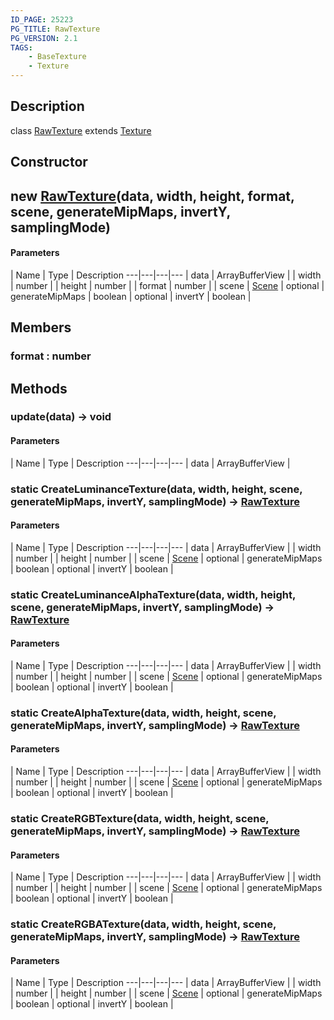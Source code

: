 ```yaml
---
ID_PAGE: 25223
PG_TITLE: RawTexture
PG_VERSION: 2.1
TAGS:
    - BaseTexture
    - Texture
---
```

## Description

class [RawTexture](/classes/3.1/RawTexture) extends [Texture](/classes/3.1/Texture)



## Constructor

## new [RawTexture](/classes/3.1/RawTexture)(data, width, height, format, scene, generateMipMaps, invertY, samplingMode)



#### Parameters
 | Name | Type | Description
---|---|---|---
 | data | ArrayBufferView | 
 | width | number | 
 | height | number | 
 | format | number | 
 | scene | [Scene](/classes/3.1/Scene) | 
optional | generateMipMaps | boolean | 
optional | invertY | boolean | 
## Members

### format : number


## Methods

### update(data) &rarr; void



#### Parameters
 | Name | Type | Description
---|---|---|---
 | data | ArrayBufferView | 

### static CreateLuminanceTexture(data, width, height, scene, generateMipMaps, invertY, samplingMode) &rarr; [RawTexture](/classes/3.1/RawTexture)



#### Parameters
 | Name | Type | Description
---|---|---|---
 | data | ArrayBufferView | 
 | width | number | 
 | height | number | 
 | scene | [Scene](/classes/3.1/Scene) | 
optional | generateMipMaps | boolean | 
optional | invertY | boolean | 
### static CreateLuminanceAlphaTexture(data, width, height, scene, generateMipMaps, invertY, samplingMode) &rarr; [RawTexture](/classes/3.1/RawTexture)



#### Parameters
 | Name | Type | Description
---|---|---|---
 | data | ArrayBufferView | 
 | width | number | 
 | height | number | 
 | scene | [Scene](/classes/3.1/Scene) | 
optional | generateMipMaps | boolean | 
optional | invertY | boolean | 
### static CreateAlphaTexture(data, width, height, scene, generateMipMaps, invertY, samplingMode) &rarr; [RawTexture](/classes/3.1/RawTexture)



#### Parameters
 | Name | Type | Description
---|---|---|---
 | data | ArrayBufferView | 
 | width | number | 
 | height | number | 
 | scene | [Scene](/classes/3.1/Scene) | 
optional | generateMipMaps | boolean | 
optional | invertY | boolean | 
### static CreateRGBTexture(data, width, height, scene, generateMipMaps, invertY, samplingMode) &rarr; [RawTexture](/classes/3.1/RawTexture)



#### Parameters
 | Name | Type | Description
---|---|---|---
 | data | ArrayBufferView | 
 | width | number | 
 | height | number | 
 | scene | [Scene](/classes/3.1/Scene) | 
optional | generateMipMaps | boolean | 
optional | invertY | boolean | 
### static CreateRGBATexture(data, width, height, scene, generateMipMaps, invertY, samplingMode) &rarr; [RawTexture](/classes/3.1/RawTexture)



#### Parameters
 | Name | Type | Description
---|---|---|---
 | data | ArrayBufferView | 
 | width | number | 
 | height | number | 
 | scene | [Scene](/classes/3.1/Scene) | 
optional | generateMipMaps | boolean | 
optional | invertY | boolean | 
